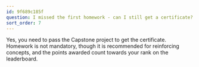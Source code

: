 ```yaml
---
id: 9f689c185f
question: I missed the first homework - can I still get a certificate?
sort_order: 7
---
```


Yes, you need to pass the Capstone project to get the certificate. Homework is not mandatory, though it is recommended for reinforcing concepts, and the points awarded count towards your rank on the leaderboard.